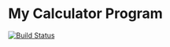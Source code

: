 # My Calculator Program
[![Build Status](https://app.travis-ci.com/Bhirahaspathisairam/calc_example.svg?branch=main)](https://app.travis-ci.com/Bhirahaspathisairam/calc_example)
